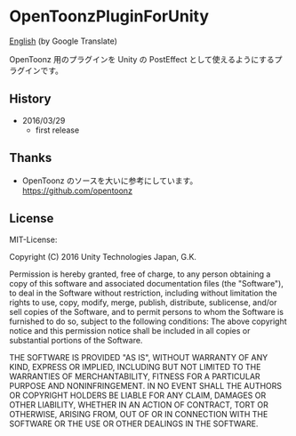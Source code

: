 # OpenToonzPluginForUnity
[English](https://translate.google.com/translate?sl=ja&tl=en&u=https://github.com/unity3d-jp/OpenToonzPluginForUnity) (by Google Translate)

OpenToonz 用のプラグインを Unity の PostEffect として使えるようにするプラグインです。  


## History
- 2016/03/29
  - first release

## Thanks
- OpenToonz のソースを大いに参考にしています。  
  https://github.com/opentoonz

## License
MIT-License:

Copyright (C) 2016 Unity Technologies Japan, G.K.

Permission is hereby granted, free of charge, to any person obtaining a copy of this software and associated documentation files (the "Software"), to deal in the Software without restriction, including without limitation the rights to use, copy, modify, merge, publish, distribute, sublicense, and/or sell copies of the Software, and to permit persons to whom the Software is furnished to do so, subject to the following conditions: The above copyright notice and this permission notice shall be included in all copies or substantial portions of the Software.

THE SOFTWARE IS PROVIDED "AS IS", WITHOUT WARRANTY OF ANY KIND, EXPRESS OR IMPLIED, INCLUDING BUT NOT LIMITED TO THE WARRANTIES OF MERCHANTABILITY, FITNESS FOR A PARTICULAR PURPOSE AND NONINFRINGEMENT. IN NO EVENT SHALL THE AUTHORS OR COPYRIGHT HOLDERS BE LIABLE FOR ANY CLAIM, DAMAGES OR OTHER LIABILITY, WHETHER IN AN ACTION OF CONTRACT, TORT OR OTHERWISE, ARISING FROM, OUT OF OR IN CONNECTION WITH THE SOFTWARE OR THE USE OR OTHER DEALINGS IN THE SOFTWARE.
